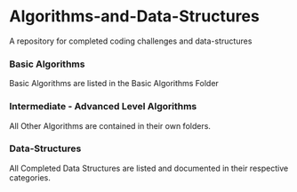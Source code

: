 # Algorithms-and-Data-Structures

A repository for completed coding challenges and data-structures

### Basic Algorithms
Basic Algorithms are listed in the Basic Algorithms Folder

### Intermediate - Advanced Level Algorithms 
All Other Algorithms are contained in their own folders. 

### Data-Structures
All Completed Data Structures are listed and documented in their respective categories. 

